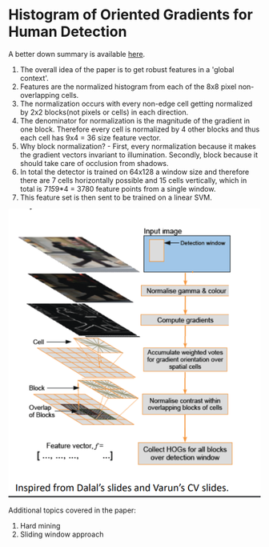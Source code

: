 # Histogram of Oriented Gradients for Human Detection

A better down summary is available [here](http://mccormickml.com/2013/05/09/hog-person-detector-tutorial/).

1. The overall idea of the paper is to get robust features in a 'global context'.
2. Features are the normalized histogram from each of the 8x8 pixel non-overlapping cells. 
3. The normalization occurs with every non-edge cell getting normalized by 2x2 blocks(not pixels or cells) in each direction. 
4. The denominator for normalization is the magnitude of the gradient in one block. Therefore every cell is normalized by 4 other blocks and thus each cell has 9x4 = 36 size feature vector.
5. Why block normalization? - First, every normalization because it makes the gradient vectors invariant to illumination. Secondly, block because it should take care of occlusion from shadows.
6. In total the detector is trained on 64x128 a window size and therefore there are 7 cells horizontally possible and 15 cells vertically, which in total is 7*15*9*4 = 3780 feature points from a single window.
7. This feature set is then sent to be trained on a linear SVM.

![HOG pipeline, taken from Prof.Abhinav Shrivastava's slides](PaperSummaries/images/hog.png)


Additional topics covered in the paper:

1. Hard mining
2. Sliding window approach